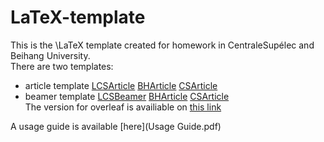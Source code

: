# LaTeX-template
This is the \LaTeX template created for homework in CentraleSupélec and Beihang University.  
There are two templates:  
- article template [LCSArticle](LCSArticle.cls)  [BHArticle](BHArticle.cls)  [CSArticle](CSArticle.cls)   
- beamer template [LCSBeamer](LCSBeamer.cls)  [BHArticle](BHBeamer.cls)  [CSArticle](CSBeamer.cls)   
The version for overleaf is availiable on [this link](https://www.overleaf.com/read/tcbxdycqrwjg)

A usage guide is available [here](Usage Guide.pdf)
